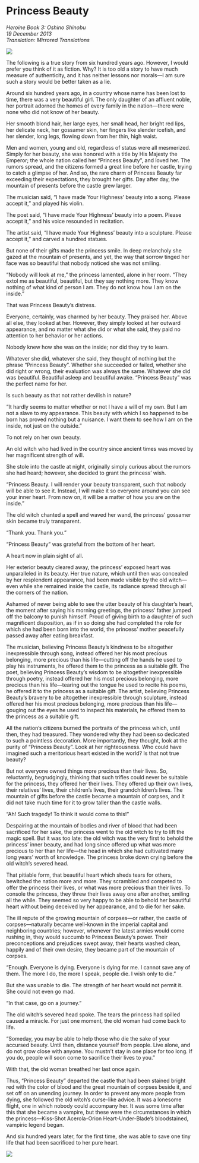 # Princess Beauty

_Heroine Book 3: Oshino Shinobu_  
_19 December 2013_  
_Translation: Mirrored Translations_

![](33_01_princess_beauty.png)

The following is a true story from six hundred years ago. However, I would prefer you think of it as fiction. Why? It is too old a story to have much measure of authenticity, and it has neither lessons nor morals—I am sure such a story would be better taken as a lie.



Around six hundred years ago, in a country whose name has been lost to time, there was a very beautiful girl. The only daughter of an affluent noble, her portrait adorned the homes of every family in the nation—there were none who did not know of her beauty.

Her smooth blond hair, her large eyes, her small head, her bright red lips, her delicate neck, her gossamer skin, her fingers like slender icefish, and her slender, long legs, flowing down from her thin, high waist.

Men and women, young and old, regardless of status were all mesmerized. Simply for her beauty, she was honored with a title by His Majesty the Emperor; the whole nation called her “Princess Beauty”, and loved her. The rumors spread, and the citizens formed a great line before her castle, trying to catch a glimpse of her. And so, the rare charm of Princess Beauty far exceeding their expectations, they brought her gifts. Day after day, the mountain of presents before the castle grew larger.

The musician said, “I have made Your Highness’ beauty into a song. Please accept it,” and played his violin.

The poet said, “I have made Your Highness’ beauty into a poem. Please accept it,” and his voice resounded in recitation.

The artist said, “I have made Your Highness’ beauty into a sculpture. Please accept it,” and carved a hundred statues.

But none of their gifts made the princess smile. In deep melancholy she gazed at the mountain of presents, and yet, the way that sorrow tinged her face was so beautiful that nobody noticed she was not smiling.

“Nobody will look at me,” the princess lamented, alone in her room. “They extol me as beautiful, beautiful, but they say nothing more. They know nothing of what kind of person I am. They do not know how I am on the inside.”

That was Princess Beauty’s distress.

Everyone, certainly, was charmed by her beauty. They praised her. Above all else, they looked at her. However, they simply looked at her outward appearance, and no matter what she did or what she said, they paid no attention to her behavior or her actions.

Nobody knew how she was on the inside; nor did they try to learn.

Whatever she did, whatever she said, they thought of nothing but the phrase “Princess Beauty”. Whether she succeeded or failed, whether she did right or wrong, their evaluation was always the same. Whatever she did was beautiful. Beautiful asleep and beautiful awake. “Princess Beauty” was the perfect name for her.

Is such beauty as that not rather devilish in nature?

“It hardly seems to matter whether or not I have a will of my own. But I am not a slave to my appearance. This beauty with which I so happened to be born has proved nothing but a nuisance. I want them to see how I am on the inside, not just on the outside.”

To not rely on her own beauty.

An old witch who had lived in the country since ancient times was moved by her magnificent strength of will.

She stole into the castle at night, originally simply curious about the rumors she had heard; however, she decided to grant the princess’ wish.

“Princess Beauty. I will render your beauty transparent, such that nobody will be able to see it. Instead, I will make it so everyone around you can see your inner heart. From now on, it will be a matter of how you are on the inside.”

The old witch chanted a spell and waved her wand, the princess’ gossamer skin became truly transparent.

“Thank you. Thank you.”

“Princess Beauty” was grateful from the bottom of her heart.

A heart now in plain sight of all.



Her exterior beauty cleared away, the princess’ exposed heart was unparalleled in its beauty. Her true nature, which until then was concealed by her resplendent appearance, had been made visible by the old witch—even while she remained inside the castle, its radiance spread through all the corners of the nation.

Ashamed of never being able to see the utter beauty of his daughter’s heart, the moment after saying his morning greetings, the princess’ father jumped off the balcony to punish himself. Proud of giving birth to a daughter of such magnificent disposition, as if in so doing she had completed the role for which she had been born into the world, the princess’ mother peacefully passed away after eating breakfast.

The musician, believing Princess Beauty’s kindness to be altogether inexpressible through song, instead offered her his most precious belonging, more precious than his life—cutting off the hands he used to play his instruments, he offered them to the princess as a suitable gift. The poet, believing Princess Beauty’s wisdom to be altogether inexpressible through poetry, instead offered her his most precious belonging, more precious than his life—tearing out the tongue he used to recite his poems, he offered it to the princess as a suitable gift. The artist, believing Princess Beauty’s bravery to be altogether inexpressible through sculpture, instead offered her his most precious belonging, more precious than his life—gouging out the eyes he used to inspect his materials, he offered them to the princess as a suitable gift.

All the nation’s citizens burned the portraits of the princess which, until then, they had treasured. They wondered why they had been so dedicated to such a pointless decoration. More importantly, they thought, look at the purity of “Princess Beauty”. Look at her righteousness. Who could have imagined such a meritorious heart existed in the world? Is that not true beauty?

But not everyone owned things more precious than their lives. So, reluctantly, begrudgingly, thinking that such trifles could never be suitable for the princess, they offered her their lives. They offered up their own lives, their relatives’ lives, their children’s lives, their grandchildren’s lives. The mountain of gifts before the castle became a mountain of corpses, and it did not take much time for it to grow taller than the castle walls.

“Ah! Such tragedy! To think it would come to this!”

Despairing at the mountain of bodies and river of blood that had been sacrificed for her sake, the princess went to the old witch to try to lift the magic spell. But it was too late: the old witch was the very first to behold the princess’ inner beauty, and had long since offered up what was more precious to her than her life—the head in which she had cultivated many long years’ worth of knowledge. The princess broke down crying before the old witch’s severed head.

That pitiable form, that beautiful heart which sheds tears for others, bewitched the nation more and more. They scrambled and competed to offer the princess their lives, or what was more precious than their lives. To console the princess, they threw their lives away one after another, smiling all the while. They seemed so very happy to be able to behold her beautiful heart without being deceived by her appearance, and to die for her sake.

The ill repute of the growing mountain of corpses—or rather, the castle of corpses—naturally became well-known in the imperial capital and neighboring countries; however, whenever the latest armies would come rushing in, they would succumb to Princess Beauty’s power. Their preconceptions and prejudices swept away, their hearts washed clean, happily and of their own desire, they became part of the mountain of corpses.

“Enough. Everyone is dying. Everyone is dying for me. I cannot save any of them. The more I do, the more I speak, people die. I wish only to die.”

But she was unable to die. The strength of her heart would not permit it. She could not even go mad.

“In that case, go on a journey.”

The old witch’s severed head spoke. The tears the princess had spilled caused a miracle. For just one moment, the old woman had come back to life.

“Someday, you may be able to help those who die the sake of your accursed beauty. Until then, distance yourself from people. Live alone, and do not grow close with anyone. You mustn’t stay in one place for too long. If you do, people will soon come to sacrifice their lives to you.”

With that, the old woman breathed her last once again.



Thus, “Princess Beauty” departed the castle that had been stained bright red with the color of blood and the great mountain of corpses beside it, and set off on an unending journey. In order to prevent any more people from dying, she followed the old witch’s curse-like advice. It was a lonesome flight, one in which nobody could accompany her. It was some time after this that she became a vampire, but these were the circumstances in which the princess—Kiss-Shot Acerola-Orion Heart-Under-Blade’s bloodstained, vampiric legend began.

And six hundred years later, for the first time, she was able to save one tiny life that had been sacrificed to her pure heart.

![](33_02_princess_beauty.png)